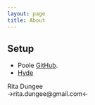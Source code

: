 ```yaml
---
layout: page
title: About
---
```


## Setup

* Poole [GitHub](https://github.com/poole).
* [Hyde](http://hyde.getpoole.com) 

<p class="message">
Rita Dungee
<br>->rita.dungee@gmail.com<-
</p>
